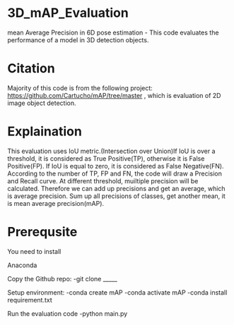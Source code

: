 # 3D_mAP_Evaluation
mean Average Precision in 6D pose estimation - This code evaluates the performance of a model in 3D detection objects.  


# Citation
Majority of this code is from the following project: https://github.com/Cartucho/mAP/tree/master , which is evaluation of 2D image object detection.

# Explaination
This evaluation uses IoU metric.(Intersection over Union)If IoU is over a threshold, it is considered as True Positive(TP), otherwise it is False Positive(FP). If IoU is equal to zero, it is considered as False Negative(FN). According to the number of TP, FP and FN, the code will draw a Precision and Recall curve. At different threshold, muiltiple precision will be calculated. Therefore we can add up precisions and get an average, which is average precision. Sum up all precisions of classes, get another mean, it is mean average precision(mAP).

# Prerequsite
You need to install

 Anaconda


Copy the Github repo:
  -git clone _____

  
Setup environment:
  -conda create mAP
  -conda activate mAP
  -conda install requirement.txt

 Run the evaluation code
  -python main.py

  

